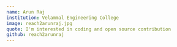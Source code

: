 ```yaml
---
name: Arun Raj
institution: Velammal Engineering College
image: reach2arunraj.jpg
quote: I'm interested in coding and open source contribution
github: reach2arunraj
---
```

